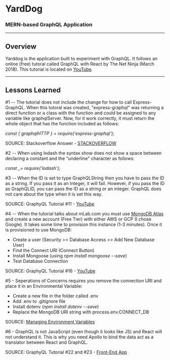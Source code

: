 # YardDog

### MERN-based GraphQL Application

---

## **Overview**

Yarddog is the application built to experiment with GraphQL.
It follows an online (free) tutoral called GraphQL with React by The Net Ninja (March 2018).
This tutorial is located on [YouTube](https://youtu.be/Y0lDGjwRYKw).

---

## **Lessons Learned**

#1 -- The tutorial does not include the change for how to call Express-GraphQL. When this tutoral was created, "express-graphql" was returning a direct function or a class with the function and could be assigned to any variable like graphqlServer. Now, for it work correctly, it must return the whole object that has the function included as follows:

_const { graphqlHTTP } = require('express-graphql');_

SOURCE: Stackoverflow Answer - [STACKOVERFLOW](https://stackoverflow.com/questions/62760975/graphqlhttp-is-not-a-function)

#2 -- When using lodash the syntax show does not show a space between declaring a constant and the "underline" character as follows:

_const \_= require('lodash');_

#3 -- When the ID is set to type GraphQLString then you have to pass the ID as a string. If you pass it as an Integer, it will fail. However, if you pass the ID as GraphQLID, you can pass the ID as a string or an integer. GraphQL does not care about the type when it is set this way.

SOURCE: GraphyQL Tutorial #11 - [YouTube](https://youtu.be/TkT2aLtX2tc)

#4 -- When the tutorial talks about mLab.com you must use [MongoDB Atlas](https://www.mongodb.com/cloud/atlas) and create a new account (Free Tier) with either AWS or GCP (I chose Google). It takes some time to provision this instance (1-3 minutes). Once it is provisioned to use MongoDB:

- Create a user (Security >> Database Access >> Add New Database User)
- Find the Connect URI (Connect Button)
- Install Mongoose (using _npm install mongoose --save_)
- Test Database Connection

SOURCE: GraphyQL Tutorial #16 - [YouTube](https://youtu.be/3NdgP6AVYYs)

#5 - Seperations of Concerns requires you remove the connection URI and place it in an Environmental Variable:

- Create a new file in the folder called .env
- Add .env to .gitignore file
- Install dotenv (_npm install dotenv --save_)
- Replace the MongoDB URI string with process.env.CONNECT_DB

SOURCE: [Managing Environment Variables](https://stackabuse.com/managing-environment-variables-in-node-js-with-dotenv/)

#6 - GraphQL is not JavaScript (even though it looks like JS) and React will not understand it. This is why you need Apollo to bind the data act as a translator between React and GraphQL.

SOURCE: GraphyQL Tutorial #22 and #23 - [Front-End App](https://youtu.be/TRK_e3FV2IM)
